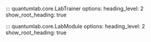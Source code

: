 ::: quantumlab.core.LabTrainer
    options:
      heading_level: 2
      show_root_heading: true


::: quantumlab.core.LabModule
    options:
      heading_level: 2
      show_root_heading: true